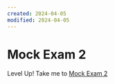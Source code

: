 ```yaml
---
created: 2024-04-05
modified: 2024-04-05
---
```

# Mock Exam 2

  Level Up! 
  Take me to [Mock Exam 2](https://kodekloud.com/topic/mock-exam-2-3/)

  